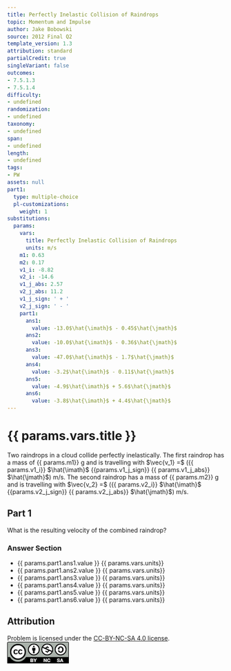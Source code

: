 ```yaml
---
title: Perfectly Inelastic Collision of Raindrops
topic: Momentum and Impulse
author: Jake Bobowski
source: 2012 Final Q2
template_version: 1.3
attribution: standard
partialCredit: true
singleVariant: false
outcomes:
- 7.5.1.3
- 7.5.1.4
difficulty:
- undefined
randomization:
- undefined
taxonomy:
- undefined
span:
- undefined
length:
- undefined
tags:
- PW
assets: null
part1:
  type: multiple-choice
  pl-customizations:
    weight: 1
substitutions:
  params:
    vars:
      title: Perfectly Inelastic Collision of Raindrops
      units: m/s
    m1: 0.63
    m2: 0.17
    v1_i: -8.82
    v2_i: -14.6
    v1_j_abs: 2.57
    v2_j_abs: 11.2
    v1_j_sign: ' + '
    v2_j_sign: ' - '
    part1:
      ans1:
        value: -13.0$\hat{\imath}$ - 0.45$\hat{\jmath}$
      ans2:
        value: -10.0$\hat{\imath}$ - 0.36$\hat{\jmath}$
      ans3:
        value: -47.0$\hat{\imath}$ - 1.7$\hat{\jmath}$
      ans4:
        value: -3.2$\hat{\imath}$ - 0.11$\hat{\jmath}$
      ans5:
        value: -4.9$\hat{\imath}$ + 5.6$\hat{\jmath}$
      ans6:
        value: -3.8$\hat{\imath}$ + 4.4$\hat{\jmath}$
---
```

# {{ params.vars.title }}
Two raindrops in a cloud collide perfectly inelastically. The first raindrop has a mass of {{ params.m1}} g and is travelling with $\vec{v_1} =$ ({{ params.v1_i}} $\hat{\imath}$ {{params.v1_j_sign}} {{ params.v1_j_abs}} $\hat{\jmath}$) m/s.
The second raindrop has a mass of {{ params.m2}} g and is travelling with $\vec{v_2} =$ ({{ params.v2_i}} $\hat{\imath}$ {{params.v2_j_sign}} {{ params.v2_j_abs}} $\hat{\jmath}$) m/s.

## Part 1

What is the resulting velocity of the combined raindrop?

### Answer Section

- {{ params.part1.ans1.value }} {{ params.vars.units}}
- {{ params.part1.ans2.value }} {{ params.vars.units}}
- {{ params.part1.ans3.value }} {{ params.vars.units}}
- {{ params.part1.ans4.value }} {{ params.vars.units}}
- {{ params.part1.ans5.value }} {{ params.vars.units}}
- {{ params.part1.ans6.value }} {{ params.vars.units}}

## Attribution

Problem is licensed under the [CC-BY-NC-SA 4.0 license](https://creativecommons.org/licenses/by-nc-sa/4.0/).<br> ![The Creative Commons 4.0 license requiring attribution-BY, non-commercial-NC, and share-alike-SA license.](https://raw.githubusercontent.com/firasm/bits/master/by-nc-sa.png)